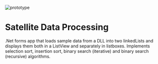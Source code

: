 ![prototype](https://user-images.githubusercontent.com/90736007/182570062-8dedbe1a-f8e3-4f6f-8ade-49782a17c7c4.png)

# Satellite Data Processing
.Net forms app that loads sample data from a DLL into two linkedLists and displays them both in a ListView and separately in listboxes. Implements selection sort, insertion sort, binary search (iterative) and binary search (recursive) algorithms.
